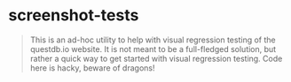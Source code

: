 # screenshot-tests

> This is an ad-hoc utility to help with visual regression testing of the questdb.io website.
> It is not meant to be a full-fledged solution, but rather a quick way to get started with visual regression testing.
> Code here is hacky, beware of dragons!

